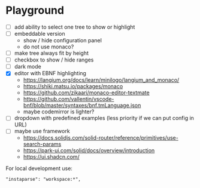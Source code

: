 # Playground

- [ ] add ability to select one tree to show or highlight
- [ ] embeddable version
  - show / hide configuration panel
  - do not use monaco?
- [ ] make tree always fit by height
- [ ] checkbox to show / hide ranges
- [ ] dark mode
- [x] editor with EBNF highlighting
  - https://langium.org/docs/learn/minilogo/langium_and_monaco/
  - https://shiki.matsu.io/packages/monaco
  - https://github.com/zikaari/monaco-editor-textmate
  - https://github.com/vallentin/vscode-bnf/blob/master/syntaxes/bnf.tmLanguage.json
  - maybe codemirror is lighter?
- [ ] dropdown with predefined examples (less priority if we can put config in URL)
- [ ] maybe use framework
  - https://docs.solidjs.com/solid-router/reference/primitives/use-search-params
  - https://park-ui.com/solid/docs/overview/introduction
  - https://ui.shadcn.com/

For local development use:

```
"instaparse": "workspace:*",
```
